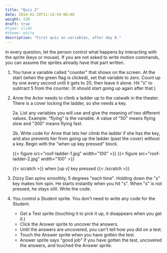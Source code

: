 ```yaml
---
title: "Quiz 2"
date: 2019-02-20T11:14:59-06:00
weight: 220
draft: true
#type: slide
#theme: white
description: "First quiz on variables, after day 8."
---
```


In every question, let the person control what happens by interacting
with the sprite (keys or mouse). If you are not asked to write motion commands, you
can assume the sprites already have that part written.

1. You have a variable called "counter" that shows on the screen. At
   the start (when the green flag is clicked), set that variable to
   zero. Count up by one every second until it gets to 20, then leave
   it alone. Hit "s" to subtract 5 from the counter. (It should start
   going up again after that.)
   
2. Anne the Actor needs to climb a ladder up to the catwalk in the
   theater. There is a cover locking the ladder, so she needs a key.
   
     2a. List any variables you will use and give the meaning of two
     different values. Example: "flying" is the variable. A value of
     "50" means flying slow and "300" means flying fast.
   
     2b. Write code for Anne that lets her climb the ladder if she has
     the key, and also prevents her from going up the ladder
     (past the cover) without a key. Begin with the "when up key
     pressed" block.

     {{< figure src="roof-ladder-1.jpg" width="100" >}}
     {{< figure src="roof-ladder-2.jpg" width="100" >}}

      {{< scratch >}} 
      when [up v] key pressed
      {{< /scratch >}}

3. Dizzy Dan spins smoothly, 5 degrees "each time". Holding down the
   "s" key makes him spin. He starts instantly when you hit "s". When
   "s" is not pressed, he stays still. Write the code.
   
   
4. You control a Student sprite. You don't need to write any code for
   the Student. 
   
   * Get a Test sprite (touching it to pick it up, it disappears when
   you get it.)
   * Click the Answer sprite to uncover the answers. 
   * Until the answers are uncovered, you can't tell how you did on a test.
   * Touch the Answer sprite when you have gotten the test. 
   * Answer sprite says "good job" if you have gotten the test,
     uncovered the answers, and touched the Answer sprite.
   
   

